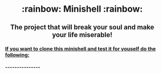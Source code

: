 <h1 align=center>
	<b> :rainbow: Minishell :rainbow: </b>
	<br>
</h1>

<h2 align=center>
	<b> The project that will break your soul and make your life miserable! </b>
</h2>

<h3>
	<p>
		<u>If you want to clone this minishell and test it for youself do the following:</u>
		<br>
		<br>
		<b align=center>---------------<b>
	</p>
</h3>

<p>
	
</p>
